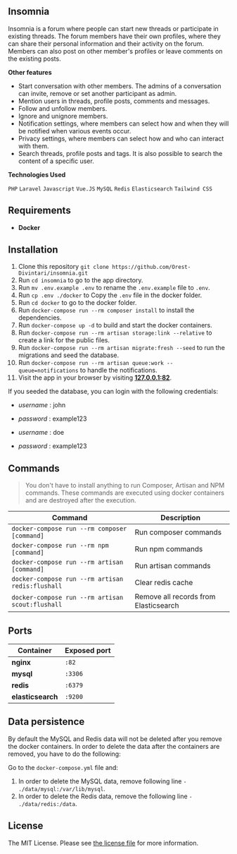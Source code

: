 ## Insomnia

Insomnia is a forum where people can start new threads or participate in existing threads. The forum members have their own profiles, where they can share their personal information and their activity on the forum. Members can also post on other member's profiles or leave comments on the existing posts.

**Other features**

-   Start conversation with other members. The admins of a conversation can invite, remove or set another participant as admin.
-   Mention users in threads, profile posts, comments and messages.
-   Follow and unfollow members.
-   Ignore and unignore members.
-   Notification settings, where members can select how and when they will be notified when various events occur.
-   Privacy settings, where members can select how and who can interact with them.
-   Search threads, profile posts and tags. It is also possible to search the content of a specific user.

**Technologies Used**

`PHP` `Laravel` `Javascript` `Vue.JS`
`MySQL` `Redis` `Elasticsearch` `Tailwind CSS`

## Requirements

-   **Docker**

## Installation

1. Clone this repository `git clone https://github.com/Orest-Divintari/insomnia.git`
2. Run `cd insomnia` to go to the app directory.
3. Run `mv .env.example .env` to rename the `.env.example` file to `.env`.
4. Run `cp .env ./docker` to Copy the `.env` file in the docker folder.
5. Run `cd docker` to go to the docker folder.
6. Run `docker-compose run --rm composer install` to install the dependencies.
7. Run `docker-compose up -d` to build and start the docker containers.
8. Run `docker-compose run --rm artisan storage:link --relative` to create a link for the public files.
9. Run `docker-compose run --rm artisan migrate:fresh --seed` to run the migrations and seed the database.
10. Run `docker-compose run --rm artisan queue:work --queue=notifications` to handle the notifications.
11. Visit the app in your browser by visiting **[127.0.0.1:82](http://127.0.0.1:82)**.

If you seeded the database, you can login with the following credentials:

-   _username_ : john
-   _password_ : example123

-   _username_ : doe
-   _password_ : example123

## Commands

> You don't have to install anything to run Composer, Artisan and NPM commands. These commands are executed using docker containers and are destroyed after the execution.

| Command                                          | Description                           |
| ------------------------------------------------ | ------------------------------------- |
| `docker-compose run --rm composer [command]`     | Run composer commands                 |
| `docker-compose run --rm npm [command]`          | Run npm commands                      |
| `docker-compose run --rm artisan [command]`      | Run artisan commands                  |
| `docker-compose run --rm artisan redis:flushall` | Clear redis cache                     |
| `docker-compose run --rm artisan scout:flushall` | Remove all records from Elasticsearch |

## Ports

| Container         | Exposed port |
| ----------------- | ------------ |
| **nginx**         | `:82`        |
| **mysql**         | `:3306`      |
| **redis**         | `:6379`      |
| **elasticsearch** | `:9200`      |

## Data persistence

By default the MySQL and Redis data will not be deleted after you remove the docker containers. In order to delete the data after the containers are removed, you have to do the following:

Go to the `docker-compose.yml` file and:

1. In order to delete the MySQL data, remove following line `- ./data/mysql:/var/lib/mysql`.
2. In order to delete the Redis data, remove the following line `- ./data/redis:/data`.

## License

The MIT License. Please see [the license file](LICENSE.md) for more information.
